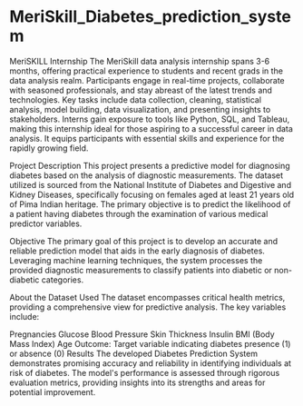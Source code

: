 # MeriSkill_Diabetes_prediction_system

MeriSKILL Internship
The MeriSkill data analysis internship spans 3-6 months, offering practical experience to students and recent grads in the data analysis realm. Participants engage in real-time projects, collaborate with seasoned professionals, and stay abreast of the latest trends and technologies. Key tasks include data collection, cleaning, statistical analysis, model building, data visualization, and presenting insights to stakeholders. Interns gain exposure to tools like Python, SQL, and Tableau, making this internship ideal for those aspiring to a successful career in data analysis. It equips participants with essential skills and experience for the rapidly growing field.

Project Description
This project presents a predictive model for diagnosing diabetes based on the analysis of diagnostic measurements. The dataset utilized is sourced from the National Institute of Diabetes and Digestive and Kidney Diseases, specifically focusing on females aged at least 21 years old of Pima Indian heritage. The primary objective is to predict the likelihood of a patient having diabetes through the examination of various medical predictor variables.

Objective
The primary goal of this project is to develop an accurate and reliable prediction model that aids in the early diagnosis of diabetes. Leveraging machine learning techniques, the system processes the provided diagnostic measurements to classify patients into diabetic or non-diabetic categories.

About the Dataset Used
The dataset encompasses critical health metrics, providing a comprehensive view for predictive analysis. The key variables include:

Pregnancies
Glucose
Blood Pressure
Skin Thickness
Insulin
BMI (Body Mass Index)
Age
Outcome: Target variable indicating diabetes presence (1) or absence (0)
Results
The developed Diabetes Prediction System demonstrates promising accuracy and reliability in identifying individuals at risk of diabetes. The model's performance is assessed through rigorous evaluation metrics, providing insights into its strengths and areas for potential improvement.
